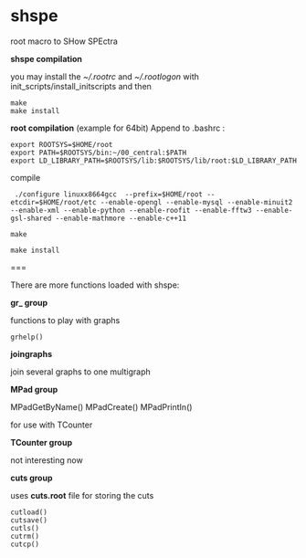 shspe
=====

root macro to SHow SPEctra

**shspe compilation**

you may install the *~/.rootrc* and *~/.rootlogon* with
	init_scripts/install_initscripts 
and then 
```
make 
make install
```


**root compilation**  (example for 64bit)
Append to   .bashrc :  
```
export ROOTSYS=$HOME/root
export PATH=$ROOTSYS/bin:~/00_central:$PATH
export LD_LIBRARY_PATH=$ROOTSYS/lib:$ROOTSYS/lib/root:$LD_LIBRARY_PATH
```

compile
```
 ./configure linuxx8664gcc  --prefix=$HOME/root --etcdir=$HOME/root/etc --enable-opengl --enable-mysql --enable-minuit2 --enable-xml --enable-python --enable-roofit --enable-fftw3 --enable-gsl-shared --enable-mathmore --enable-c++11 

make

make install
```

===

There are more functions loaded with shspe:



**gr_  group**

functions to play with graphs
```
grhelp()
```

**joingraphs**

join several graphs to one multigraph

**MPad  group**

MPadGetByName()
MPadCreate()
MPadPrintIn()

for use with TCounter



**TCounter  group**

not interesting now



**cuts  group**

uses **cuts.root** file for storing the cuts
```
cutload()
cutsave()
cutls()
cutrm()
cutcp()
```
